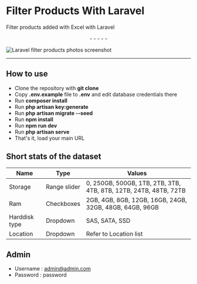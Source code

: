 # Filter Products With Laravel

Filter products added with Excel with Laravel

<p align="center">
- - - - -

![Laravel filter products photos screenshot](https://www.foragma.com/aminshokripwa/Laravel-Vue-And-jQuery-Gallery.png)

- - - - -
</p>

## How to use

- Clone the repository with __git clone__
- Copy __.env.example__ file to __.env__ and edit database credentials there
- Run __composer install__
- Run __php artisan key:generate__
- Run __php artisan migrate --seed__
- Run __npm install__
- Run __npm run dev__
- Run __php artisan serve__
- That's it, load your main URL

## Short stats of the dataset

| Name | Type | Values |
|  --- | --- | --- |
| Storage | Range slider | 0, 250GB, 500GB, 1TB, 2TB, 3TB, 4TB, 8TB, 12TB, 24TB, 48TB, 72TB |
| Ram | Checkboxes | 2GB, 4GB, 8GB, 12GB, 16GB, 24GB, 32GB, 48GB, 64GB, 96GB |
| Harddisk type | Dropdown | SAS, SATA, SSD |
| Location | Dropdown |	Refer to Location list |

## Admin

- Username : admin@admin.com
- Password : password
